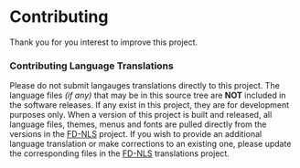 # Contributing

Thank you for you interest to improve this project.

### Contributing Language Translations

Please do not submit langauges translations directly to this project. The
language files *(if any)* that may be in this source tree are **NOT** included
in the software releases. If any exist in this project, they are for development
purposes only. When a version of this project is built and released, all
language files, themes, menus and fonts are pulled directly from the versions
in the [FD-NLS](https://github.com/shidel/fd-nls) project. If you wish to
provide an additional language translation or make corrections to an existing
one, please  update the corresponding files in the
[FD-NLS](https://github.com/shidel/fd-nls) translations project.